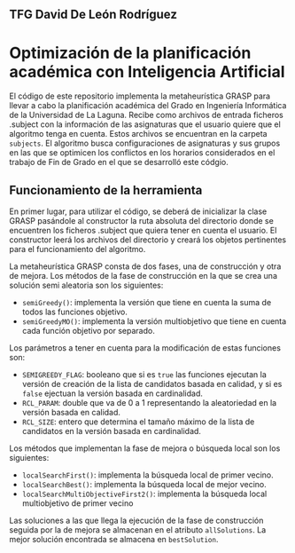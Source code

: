 ## TFG David De León Rodríguez
# Optimización de la planificación académica con Inteligencia Artificial

El código de este repositorio implementa la metaheurística GRASP para llevar a cabo la planificación académica del Grado en Ingeniería Informática de la Universidad de La Laguna. Recibe como archivos de entrada ficheros .subject con la información de las asignaturas que el usuario quiere que el algoritmo tenga en cuenta. Estos archivos se encuentran en la carpeta ```subjects```. El algoritmo busca configuraciones de asignaturas y sus grupos en las que se optimicen los conflictos en los horarios considerados en el trabajo de Fin de Grado en el que se desarrolló este códgio.

## Funcionamiento de la herramienta

En primer lugar, para utilizar el código, se deberá de inicializar la clase GRASP pasándole al constructor la ruta absoluta del directorio donde se encuentren los ficheros .subject que quiera tener en cuenta el usuario. El constructor leerá los archivos del directorio y creará los objetos pertinentes para el funcionamiento del algoritmo.

La metaheurística GRASP consta de dos fases, una de construcción y otra de mejora.
Los métodos de la fase de construcción en la que se crea una solución semi aleatoria son los siguientes:
* ```semiGreedy()```: implementa la versión que tiene en cuenta la suma de todos las funciones objetivo.
* ```semiGreedyMO()```: implementa la versión multiobjetivo que tiene en cuenta cada función objetivo por separado.

Los parámetros a tener en cuenta para la modificación de estas funciones son:
* ```SEMIGREEDY_FLAG```: booleano que si es ```true``` las funciones ejecutan la versión de creación de la lista de candidatos basada en calidad, y si es ```false``` ejectuan la versión basada en cardinalidad.
* ```RCL_PARAM```: double que va de 0 a 1 representando la aleatoriedad en la versión basada en calidad.
* ```RCL_SIZE```: entero que determina el tamaño máximo de la lista de candidatos en la versión basada en cardinalidad.

Los métodos que implementan la fase de mejora o búsqueda local son los siguientes:
* ```localSearchFirst()```: implementa la búsqueda local de primer vecino.
* ```localSearchBest()```: implementa la búsqueda local de mejor vecino.
* ```localSearchMultiObjectiveFirst2()```: implementa la búsqueda local multiobjetivo de primer vecino 

Las soluciones a las que llega la ejecución de la fase de construcción seguida por la de mejora se almacenan en el atributo ```allSolutions```. La mejor solución encontrada se almacena en ```bestSolution```.
